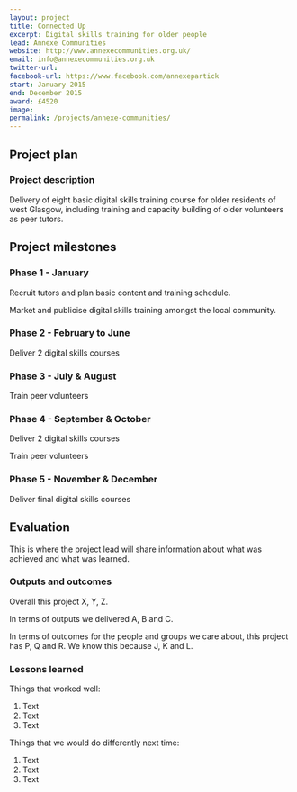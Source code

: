 ```yaml
---
layout: project
title: Connected Up
excerpt: Digital skills training for older people
lead: Annexe Communities
website: http://www.annexecommunities.org.uk/
email: info@annexecommunities.org.uk
twitter-url: facebook-url: https://www.facebook.com/annexepartick
start: January 2015
end: December 2015
award: £4520
image:
permalink: /projects/annexe-communities/ 
---
```


## Project plan

### Project description

Delivery of eight basic digital skills training course for older residents of west Glasgow, including training and capacity building of older volunteers as peer tutors.


## Project milestones

### Phase 1 - January

Recruit tutors and plan basic content and training schedule.

Market and publicise digital skills training amongst the local community.

### Phase 2 - February to June

Deliver 2 digital skills courses

### Phase 3 - July & August

Train peer volunteers

### Phase 4 - September & October

Deliver 2 digital skills courses

Train peer volunteers

### Phase 5 - November & December

Deliver final digital skills courses 

## Evaluation

This is where the project lead will share information about what was achieved and what was learned.

### Outputs and outcomes

Overall this project X, Y, Z.

In terms of outputs we delivered A, B and C.

In terms of outcomes for the people and groups we care about, this project has P, Q and R. We know this because J, K and L.

### Lessons learned

Things that worked well:

1. Text
2. Text
3. Text

Things that we would do differently next time:

1. Text
2. Text
3. Text
